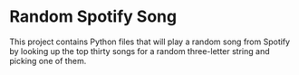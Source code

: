 # Random Spotify Song

This project contains Python files that will play a random song from Spotify by looking up the top thirty songs for a random three-letter string and picking one of them.
